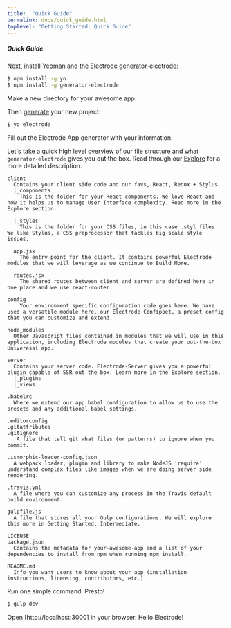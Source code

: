 ```yaml
---
title:  "Quick Guide"
permalink: docs/quick_guide.html
toplevel: "Getting Started: Quick Guide"
---
```


##### Quick Guide

Next, install [Yeoman](http://yeoman.io/) and the Electrode [generator-electrode](https://github.com/electrode-io/generator-electrode"):

```bash
$ npm install -g yo
$ npm install -g generator-electrode
```
Make a new directory for your awesome app.

Then [generate](https://github.com/electrode-io/generator-electrode) your new project:

```bash
$ yo electrode
```

Fill out the Electrode App generator with your information.

Let's take a quick high level overview of our file structure and what `generator-electrode` gives you out the box. Read through our [Explore](#explore) for a more detailed description.

```
client
  Contains your client side code and our favs, React, Redux + Stylus.
  |_components
    This is the folder for your React components. We love React and how it helps us to manage User Interface complexity. Read more in the Explore section.

  |_styles
    This is the folder for your CSS files, in this case .styl files. We like Stylus, a CSS preprocessor that tackles big scale style issues.

  app.jsx
    The entry point for the client. It contains powerful Electrode modules that we will leverage as we continue to Build More.

  routes.jsx
    The shared routes between client and server are defined here in one place and we use react-router.

config
    Your environment specific configuration code goes here. We have used a versatile module here, our Electrode-Confippet, a preset config that you can customize and extend.

node_modules
  Other Javascript files contained in modules that we will use in this application, including Electrode modules that create your out-the-box Univeresal app.

server
  Contains your server code. Electrode-Server gives you a powerful plugin capable of SSR out the box. Learn more in the Explore section.
  |_plugins
  |_views

.babelrc
  Where we extend our app babel configuration to allow us to use the presets and any additional babel settings.

.editorconfig
.gitattributes
.gitignore
   A file that tell git what files (or patterns) to ignore when you commit.

.ismorphic-loader-config.json
  A webpack loader, plugin and library to make NodeJS 'require' understand complex files like images when we are doing server side rendering.

.travis.yml
  A file where you can customize any process in the Travis default build environment.

gulpfile.js
  A file that stores all your Gulp configurations. We will explore this more in Getting Started: Intermediate.

LICENSE
package.json
  Contains the metadata for your-awesome-app and a list of your dependencies to install from npm when running npm install.

README.md
  Info you want users to know about your app (installation instructions, licensing, contributors, etc.).
```

Run one simple command. Presto!

```bash
$ gulp dev
```

Open [http://localhost:3000] in your browser. Hello Electrode!
